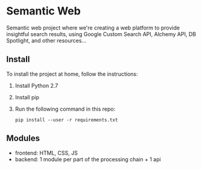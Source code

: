 # Semantic Web
Semantic web project where we're creating a web platform to provide insightful search results, using Google Custom Search API, Alchemy API, DB Spotlight, and other resources...

Install
-------
To install the project at home, follow the instructions:
1. Install Python 2.7
2. Install pip
3. Run the following command in this repo:

    `pip install --user -r requirements.txt`

Modules
-------
+ frontend: HTML, CSS, JS
+ backend: 1 module per part of the processing chain + 1 api
